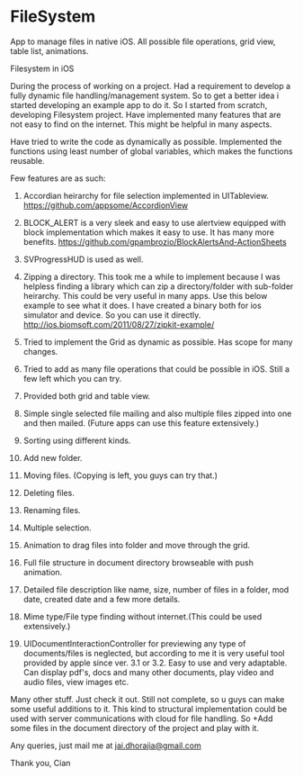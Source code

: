 FileSystem
==========

App to manage files in native iOS. All possible file operations, grid view, table list, animations.

Filesystem in iOS

During the process of working on a project. Had a requirement to develop a fully dynamic file handling/management system. So to get a better idea i started developing an example app to do it. So I started from scratch, developing Filesystem project. Have implemented many features that are not easy to find on the internet. This might be helpful in many aspects.

Have tried to write the code as dynamically as possible. Implemented the functions using least number of global variables, which makes the functions reusable.

Few features are as such:
1) Accordian heirarchy for file selection implemented in UITableview.
https://github.com/appsome/AccordionView

2) BLOCK_ALERT is a very sleek and easy to use alertview equipped with block implementation which makes it easy to use. It has many more benefits.
https://github.com/gpambrozio/BlockAlertsAnd-ActionSheets

3) SVProgressHUD is used as well.
4) Zipping a directory. This took me a while to implement because I was helpless finding a library which can zip a directory/folder with sub-folder heirarchy. This could be very useful in many apps. Use this below example to see what it does. I have created a binary both for ios simulator and device. So you can use it directly.
http://ios.biomsoft.com/2011/08/27/zipkit-example/

5) Tried to implement the Grid as dynamic as possible. Has scope for many changes.

6) Tried to add as many file operations that could be possible in iOS. Still a few left which you can try.

7) Provided both grid and table view.

8) Simple single selected file mailing and also multiple files zipped into one and then mailed. (Future apps can use this feature extensively.)

9) Sorting using different kinds.

10) Add new folder.

11) Moving files. (Copying is left, you guys can try that.)

12) Deleting files.

13) Renaming files.

14) Multiple selection.

15) Animation to drag files into folder and move through the grid.

16) Full file structure in document directory browseable with push animation.

17) Detailed file description like name, size, number of files in a folder, mod date, created date and a few more details.

18) Mime type/File type finding without internet.(This could be used extensively.)

19) UIDocumentInteractionController for previewing any type of documents/files is neglected, but according to me it is very useful tool provided by apple since ver. 3.1 or 3.2. Easy to use and very adaptable. Can display pdf's, docs and many other documents, play video and audio files, view images etc.

Many other stuff. Just check it out. Still not complete, so u guys can make some useful additions to it. This kind to structural implementation could be used with server communications with cloud for file handling. So +Add some files in the document directory of the project and play with it.

Any queries, just mail me at jai.dhorajia@gmail.com

Thank you,
Cian

